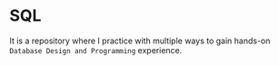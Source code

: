 # SQL 

It is a repository where I practice with multiple ways to gain hands-on `Database Design and Programming`  experience.
